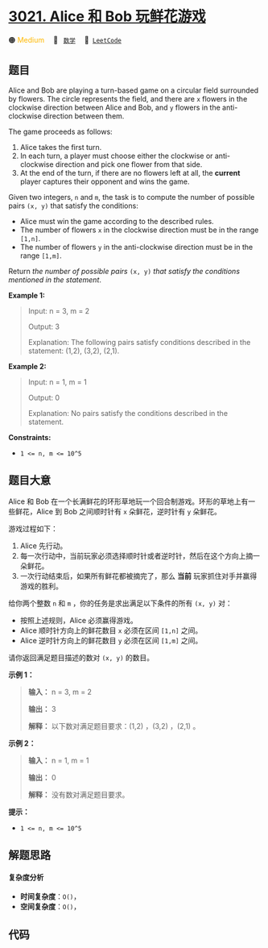 # [3021. Alice 和 Bob 玩鲜花游戏](https://leetcode.com/problems/alice-and-bob-playing-flower-game)

🟠 <font color=#ffb800>Medium</font>&emsp; 🔖&ensp; [`数学`](/leetcode/outline/tag/math.md)&emsp; 🔗&ensp;[`LeetCode`](https://leetcode.com/problems/alice-and-bob-playing-flower-game)


## 题目

Alice and Bob are playing a turn-based game on a circular field surrounded by
flowers. The circle represents the field, and there are `x` flowers in the
clockwise direction between Alice and Bob, and `y` flowers in the anti-
clockwise direction between them.

The game proceeds as follows:

  1. Alice takes the first turn.
  2. In each turn, a player must choose either the clockwise or anti-clockwise direction and pick one flower from that side.
  3. At the end of the turn, if there are no flowers left at all, the **current** player captures their opponent and wins the game.

Given two integers, `n` and `m`, the task is to compute the number of possible
pairs `(x, y)` that satisfy the conditions:

  * Alice must win the game according to the described rules.
  * The number of flowers `x` in the clockwise direction must be in the range `[1,n]`.
  * The number of flowers `y` in the anti-clockwise direction must be in the range `[1,m]`.

Return _the number of possible pairs_ `(x, y)` _that satisfy the conditions
mentioned in the statement_.



**Example 1:**

> Input: n = 3, m = 2
> 
> Output: 3
> 
> Explanation: The following pairs satisfy conditions described in the statement: (1,2), (3,2), (2,1).

**Example 2:**

> Input: n = 1, m = 1
> 
> Output: 0
> 
> Explanation: No pairs satisfy the conditions described in the statement.

**Constraints:**

  * `1 <= n, m <= 10^5`


## 题目大意

Alice 和 Bob 在一个长满鲜花的环形草地玩一个回合制游戏。环形的草地上有一些鲜花，Alice 到 Bob 之间顺时针有 `x` 朵鲜花，逆时针有
`y` 朵鲜花。

游戏过程如下：

  1. Alice 先行动。
  2. 每一次行动中，当前玩家必须选择顺时针或者逆时针，然后在这个方向上摘一朵鲜花。
  3. 一次行动结束后，如果所有鲜花都被摘完了，那么 **当前**  玩家抓住对手并赢得游戏的胜利。

给你两个整数 `n` 和 `m` ，你的任务是求出满足以下条件的所有 `(x, y)` 对：

  * 按照上述规则，Alice 必须赢得游戏。
  * Alice 顺时针方向上的鲜花数目 `x` 必须在区间 `[1,n]` 之间。
  * Alice 逆时针方向上的鲜花数目 `y` 必须在区间 `[1,m]` 之间。

请你返回满足题目描述的数对 `(x, y)` 的数目。



**示例 1：**

> 
> 
> 
> 
> 
> **输入：** n = 3, m = 2
> 
> **输出：** 3
> 
> **解释：** 以下数对满足题目要求：(1,2) ，(3,2) ，(2,1) 。
> 
> 

**示例 2：**

> 
> 
> 
> 
> 
> **输入：** n = 1, m = 1
> 
> **输出：** 0
> 
> **解释：** 没有数对满足题目要求。
> 
> 



**提示：**

  * `1 <= n, m <= 10^5`


## 解题思路

#### 复杂度分析

- **时间复杂度**：`O()`，
- **空间复杂度**：`O()`，

## 代码

```javascript

```